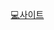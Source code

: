 <a href="https://hyemin-pb.github.io/css-study-flexbox/" target="_blank" style="margin: 0 10px;">💻사이트</a>
